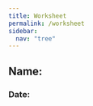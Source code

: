 ```yaml
---
title: Worksheet
permalink: /worksheet
sidebar:
  nav: "tree"
---
```


## Name:

### Date:

<script type="text/javascript">

  var myData = localStorage['token'];
  localStorage.removeItem( 'token' ); // Clear the localStorage
  var textArray = myData.split(',');
  var firstData = textArray[0];
  var secondData = textArray[1];
  var q_num = 2;

  function makeworksheet() {
    for (var i = 0; i < secondData; i++) {
      populateQuestion(i);
    }
  }

  function populateQuestion(id_num) {

      worksheet = document.getElementById('date');
      evaluation_bumper = document.createElement("DIV");
      evaluation_bumper.setAttribute("class", "bumper");
      evaluation_bumper.setAttribute("id", "evaluation_bumper" + id_num);

      evaluation_title_bumper = document.createElement("DIV");
      evaluation_title_bumper.setAttribute("class", "bumper");
      evaluation_title_bumper.setAttribute("id","evaluation_title_bumper" +id_num);
      evaluation_num = document.createElement("TEXT");
      evaluation_num.setAttribute("id", "evaluation_num" + id_num)
      evaluation_num.setAttribute("value","1");
      evaluation_num.setAttribute("style","font-family:Fredoka One");
      evaluation_num.innerHTML = "Evaluation #";
      evaluation_title_bumper.appendChild(evaluation_num);
      evaluation_bumper.appendChild(evaluation_title_bumper);

      evaluation_image_bumper = document.createElement("DIV");
      evaluation_image_bumper.setAttribute("class", "bumper");
      evaluation_image = document.createElement("IMG");
      evaluation_image.setAttribute("id", "evaluation_image" + id_num);
      evaluation_image.setAttribute("src", "/cs2mulch/assets/images/gsort10.png");
      evaluation_image.setAttribute("alt", "test image");
      evaluation_image.setAttribute("style", "max-height: 350px");
      evaluation_image_bumper.appendChild(evaluation_image);
      evaluation_title_bumper.after(evaluation_image_bumper);

      evaluation_question_bumper = document.createElement("DIV");
      evaluation_question_bumper.setAttribute("class", "bumper");
      evaluation_question_bumper.setAttribute("id","evaluation_question_bumper" + id_num);
      evaluation_question = document.createElement("TEXT");
      evaluation_question.setAttribute("id","evaluation_question" + id_num);
      evaluation_question.setAttribute("style","font-family:Fredoka One");
      evaluation_question_bumper.appendChild(evaluation_question);
      evaluation_image_bumper.after(evaluation_question_bumper);

      checkbox_form = document.createElement("FORM");
      for (i = 1; i < 5; i++){
        temp_bumper = document.createElement("DIV");
        temp_bumper.setAttribute("class", "bumper");
        temp_choice = document.createElement("INPUT")
        temp_choice.setAttribute("type", "checkbox");
        temp_choice.setAttribute("style", "width:20px;height:20px; accent-color: #277214");
        temp_choice.setAttribute("onclick","onlyOne(this.id)");
        temp_choice.setAttribute("id", "choice_" + i + "" + id_num);
        temp_choice.setAttribute("value", "Choice " + i + "" + id_num);
        temp_choice.setAttribute("class", "choice" + id_num);
        label_temp_choice = document.createElement("LABEL");
        label_temp_choice.setAttribute("for", "choice_" + i + "" + id_num);
        label_temp_choice.setAttribute("class", "choice_label" + id_num);
        label_temp_choice.innerHTML = "Choice " + i;
        temp_bumper.appendChild(temp_choice);
        temp_bumper.appendChild(label_temp_choice);
        checkbox_form.appendChild(temp_bumper);
      }
      evaluation_question_bumper.after(checkbox_form);

      if (id_num == 0) {
        worksheet.after(evaluation_bumper);
      }else {
        temp = id_num - 1;
        previous_bumper = document.getElementById("evaluation_bumper" + temp);
        if (previous_bumper == null){
          alert("8==D");
        }
        previous_bumper.after(evaluation_bumper);
      }
      newEvaluation(id_num);

  }

  function newEvaluation(id_num) {
    fetch("/cs2mulch/assets/evaluations/"+ firstData + ".txt")
    .then((res) => res.text())
    .then((text) => {
      var textArray = text.split('&');
      var question = textArray[id_num+2];
      var questionArray = question.split('{}');
      var temp_q_num = id_num + 1;
      document.getElementById("evaluation_num" + id_num).value = temp_q_num;
      document.getElementById("evaluation_num" + id_num).innerHTML = "Evaluation #" + temp_q_num;
      document.getElementById("evaluation_image" + id_num).src = questionArray[1];
      document.getElementById("evaluation_question" + id_num).innerHTML = questionArray[2];
      var choices = document.getElementsByClassName("choice" + id_num);
      var choice_labels = document.getElementsByClassName("choice_label" +id_num);
      for (var i = 0, length = choices.length; i < length; i++) {
        choices[i].innerHTML = questionArray[i+3];
        choices[i].value = questionArray[i+3];
        choice_labels[i].style.color = "black";
        choice_labels[i].innerHTML = questionArray[i+3];
      }
    })
    .catch((e) => console.error(e));
  }


  window.onload = makeworksheet();


</script>
